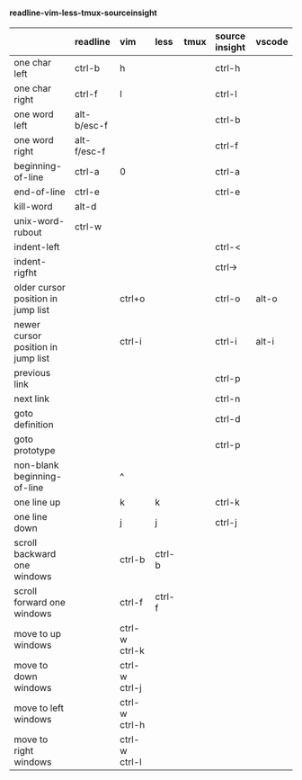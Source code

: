 #### readline-vim-less-tmux-sourceinsight

||readline|vim|less|tmux|source insight|vscode|
|:-|:-|:-|:-|:-|:-|:-|
|one char left|ctrl-b|h|||ctrl-h||
|one char right|ctrl-f|l|||ctrl-l||
|one word left|alt-b/esc-f||||ctrl-b||
|one word right|alt-f/esc-f||||ctrl-f||
|beginning-of-line|ctrl-a|0|||ctrl-a||
|end-of-line|ctrl-e||||ctrl-e||
|kill-word|alt-d||||||
|unix-word-rubout|ctrl-w||||||
|indent-left|||||ctrl-<||
|indent-rigfht|||||ctrl->||
|older cursor position in jump list||ctrl+o|||ctrl-o|alt-o|
|newer cursor position in jump list||ctrl-i|||ctrl-i|alt-i|
|previous link|||||ctrl-p||
|next link|||||ctrl-n||
|goto definition|||||ctrl-d||
|goto prototype|||||ctrl-p||
|non-blank beginning-of-line||^|||||
|one line up||k|k||ctrl-k||
|one line down||j|j||ctrl-j||
|scroll backward one windows||ctrl-b|ctrl-b|||
|scroll forward one windows||ctrl-f|ctrl-f|||
|move to up windows||ctrl-w ctrl-k|||||
|move to down windows||ctrl-w ctrl-j|||||
|move to left windows||ctrl-w ctrl-h|||||
|move to right windows||ctrl-w ctrl-l|||||
